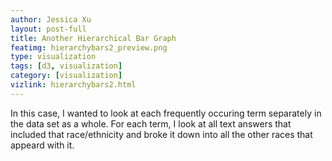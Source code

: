 ```yaml
---
author: Jessica Xu
layout: post-full
title: Another Hierarchical Bar Graph
featimg: hierarchybars2_preview.png
type: visualization
tags: [d3, visualization] 
category: [visualization]
vizlink: hierarchybars2.html
---
```

In this case, I wanted to look at each frequently occuring term separately in the data set as a whole. For each term, I look at all text answers that included that race/ethnicity and broke it down into all the other races that appeard with it. 